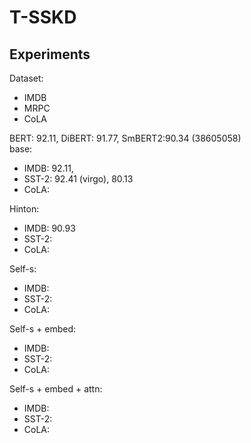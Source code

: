 # T-SSKD

## Experiments
Dataset:
- IMDB 
- MRPC
- CoLA

BERT: 92.11, DiBERT: 91.77, SmBERT2:90.34 (38605058) <br>
base: 
- IMDB: 92.11, 
- SST-2: 92.41 (virgo), 80.13
- CoLA: 

Hinton:
- IMDB: 90.93
- SST-2:
- CoLA:

Self-s:
- IMDB: 
- SST-2:
- CoLA:

Self-s + embed:
- IMDB:
- SST-2:
- CoLA:

Self-s + embed + attn:
- IMDB:
- SST-2:
- CoLA:
